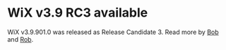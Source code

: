 # WiX v3.9 RC3 available

WiX v3.9.901.0 was released as Release Candidate 3. Read more by <a href="http://www.joyofsetup.com/2014/09/01/wix-v3-9-release-candidate-3-or-maybe-rtm-released/">Bob</a> and <a href="http://robmensching.com/blog/posts/2014/9/1/wix-v3.9-release-candidate-3/">Rob</a>.
